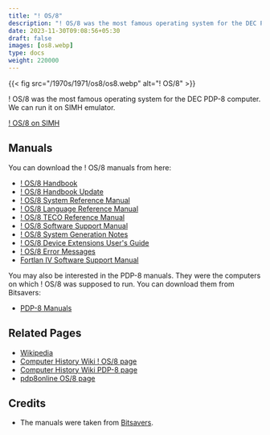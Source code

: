 ```yaml
---
title: "! OS/8"
description: "! OS/8 was the most famous operating system for the DEC PDP-8 computer. We can run it on SIMH emulator."
date: 2023-11-30T09:08:56+05:30
draft: false
images: [os8.webp]
type: docs
weight: 220000
---
```


{{< fig src="/1970s/1971/os8/os8.webp" alt="! OS/8" >}}

! OS/8 was the most famous operating system for the DEC PDP-8 computer. We can run it on SIMH emulator.

<section class="section section-sm">
  <div class="container">
    <div class="row justify-content-center text-center">
      <div class="col-lg-5">
        <p><a class="btn btn-primary btn-md px-4 mb-1" href="simh/" role="button">! OS/8 on SIMH</a></p>
      </div>
    </div>
  </div>
</section>

## Manuals

You can download the ! OS/8 manuals from here:

- [! OS/8 Handbook](http://bitsavers.org/pdf/dec/pdp8/os8/OS8_Handbook_Apr1974.pdf)
- [! OS/8 Handbook Update](http://bitsavers.org/pdf/dec/pdp8/os8/DEC-S8-OSHBA-A_DN4_OS8_Handbook_Update_Sep77.pdf)
- [! OS/8 System Reference Manual](http://bitsavers.org/pdf/dec/pdp8/os8/AA-H607A-TA_OS8_V3D_sysMan.pdf)
- [! OS/8 Language Reference Manual](http://bitsavers.org/pdf/dec/pdp8/os8/AA-H609A-TA_OS8_Language_Reference_Manual_Mar79.pdf)
- [! OS/8 TECO Reference Manual](http://bitsavers.org/pdf/dec/pdp8/os8/AA-H608A-TA_os8teco_mar79.pdf)
- [! OS/8 Software Support Manual](http://bitsavers.org/pdf/dec/pdp8/os8/DEC-S8-OSSMB-A-D_OS8_v3ssup.pdf)
- [! OS/8 System Generation Notes](http://bitsavers.org/pdf/dec/pdp8/os8/AA-H606A-TA_os8SysgenNotes.pdf)
- [! OS/8 Device Extensions User's Guide](http://bitsavers.org/pdf/dec/pdp8/os8/AA-D319A-TA_os8DevExt.pdf)
- [! OS/8 Error Messages](http://bitsavers.org/pdf/dec/pdp8/os8/AA-H610A-TA_os8errMsg_mar79.pdf)
- [Fortlan IV Software Support Manual](http://bitsavers.org/pdf/dec/pdp8/os8/DEC-S8-LFSSA-A-D_F4swSupp.pdf)

You may also be interested in the PDP-8 manuals. They were the computers on which ! OS/8 was supposed to run. You can download them from Bitsavers:

- [PDP-8 Manuals](http://bitsavers.org/pdf/dec/pdp8/)

## Related Pages

- [Wikipedia](https://en.wikipedia.org/wiki/OS/8)
- [Computer History Wiki ! OS/8 page](https://gunkies.org/wiki/OS/8)
- [Computer History Wiki PDP-8 page](https://gunkies.org/wiki/PDP-8)
- [pdp8online OS/8 page](https://www.pdp8online.com/os/os8/)

## Credits

- The manuals were taken from [Bitsavers](http://bitsavers.org).
